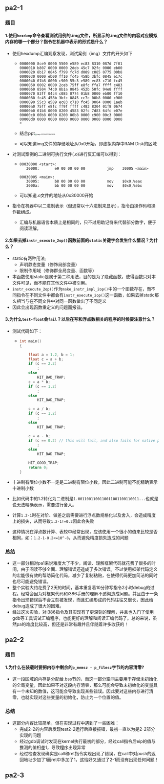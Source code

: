 ## pa2-1

### 题目

#### 1.使用`hexdump`命令查看测试用例的.img文件，所显示的.img文件的内容对应模拟内存的哪一个部分？指令在机器中表示的形式是什么？

- 使用hexdump汇编观察发现，测试案例（img）文件的开头如下

  - ```
    0000000 8ce9 0000 5500 e589 ec83 8310 087d 7f01
    0000010 b807 0000 0000 2deb 45c7 02fc 0000 eb00
    0000020 8b17 0845 f799 fc7d d089 c085 0775 00b8
    0000030 0000 eb00 ff10 fc45 458b 3bfc 0845 e17c
    0000040 01b8 0000 c900 55c3 e589 ec83 c710 fc45
    0000050 0002 0000 2ceb 75ff e8fc ffa7 ffff c483
    0000060 8504 74c0 8b1a 0845 452b 50fc 94e8 ffff
    0000070 83ff 04c4 c085 0774 01b8 0000 eb00 ff10
    0000080 fc45 458b 3bfc 0845 cc7c 00b8 0000 c900
    0000090 55c3 e589 ec83 c710 fc45 0004 0000 1aeb
    00000a0 75ff e8fc ff9f ffff c483 8304 01f8 0674
    00000b0 01b8 0000 8200 4583 02fc 7d83 64fc e07e
    00000c0 00b8 0000 8200 00b8 0000 c900 00c3 0000
    00000d0 0000 0000 0000 0000 0000 0000 0000 0000
    *
    ```

  - 结合ppt<img src="https://thdlrt.oss-cn-beijing.aliyuncs.com/image-20230407174412698.png" alt="image-20230407174412698" style="zoom:33%;" />

  - 可以知道img文件的存储地址从0x0开始，即虚拟内存中RAM Disk的区域

- 对测试案例的二进制可执行文件(.o)进行反汇编可以得到：

  - ```
    00030000 <start>:
       30000:       e9 00 00 00 00          jmp    30005 <main>
    
    00030005 <main>:
       30005:       b8 00 00 00 00          mov    $0x0,%eax
       3000a:       bb 00 00 00 00          mov    $0x0,%ebx
    ```

  - 可以知道.o文件的地址从0x30000开始

- 指令在机器中以二进制表示（但通常以十六进制来显示），指令由操作码和操作数组成。

  - 汇编与机器语言本质上是相同的，只不过用助记符来代替部分数字，便于阅读理解。

#### 2.如果去掉`instr_execute_2op()`函数前面的`static`关键字会发生什么情况？为什么？

- static有两种用法;
  - 声明静态变量（修饰局部变量）
  - 限制作用域（修饰群全局变量、函数等）
- 本函数使用static是属于第二种用法，目的是为了隐藏函数，使得函数只对本文件可见，而不能在其他文件中被引用。
- `instr_execute_2op()`作为`make_instr_impl_2op()`中的一个函数存在，而不同指令在不同文件中都会有`instr_execute_2op()`这一函数，如果去掉static那么相当与在不同文件中对同一函数做出了不同定义
- 因此会出现函数重定义的问题而报错。

#### 3.为什么`test-float`会`fail`？以后在写和浮点数相关的程序的时候要注意什么？

- 测试代码如下：

  - ```c
    int main()
    {
    
    	float a = 1.2, b = 1;
    	float c = a + b;
    	if (c == 2.2)
    		;
    	else
    		HIT_BAD_TRAP;
    	c = a * b;
    	if (c == 1.2)
    		;
    	else
    		HIT_BAD_TRAP;
    
    	c = a / b;
    	if (c == 1.2)
    		;
    	else
    		HIT_BAD_TRAP;
    
    	c = a - b;
    	if (c == 0.2) // this will fail, and also fails for native program, interesting, can be used as a quiz
    		;
    	else
    		HIT_BAD_TRAP;
    
    	HIT_GOOD_TRAP;
    	return 0;
    }
    ```

- 十进制有限位小数不一定是二进制有限位小数，因此二进制可能不能精确表示十进制小数

- 比如代码中的1.2转化为二进制是`1.0011001100110011001100110011...`也就是说无法精确表示，需要进行舍入。

- 计算`1.2-1`时在对阶、做差之后需要进行浮点数规格化以及舍入，会造成精度上的损失，从而导致`1.2-1!=0.2`因此会失败

- 这种情况在浮点数计算、表较中经常出现，应该使用一个很小的值来比较是否相同，如：`1.2-1-0.2<=10^-8`，从而避免精度损失造成的问题

### 总结

- 这一部分相对pa1来说难度大了不少，阅读、理解框架代码就花费了很多的时间，由于阅读不够全面、理解错误还造成了多次错误。不过使用框架代码定义的宏能很有效的帮助简化代码，减少了复制粘贴，在使得代码更加简洁的同时也尽可能避免错误。
- 整个实验大约花费了2天的时间，基本重复着10分钟写指令2小时debug的过程。经常会因为对框架代码和i386手册的理解不透彻造成问题。并且由于一条指令出现错误后不会立刻被发现，而且汇编形成的代码往往又很长，因此给debug造成了很大的困难。
- 经过这次实验，对i386指令及其实现有了更深刻的理解，并且也入门了使用gdb等工具调试汇编程序，也能更好的理解和阅读汇编代码了。总的来说，虽然pa的难度比较高，但还是非常有趣并且伴随着许多收获的！

## pa2-2

### 题目

#### 1.为什么在装载时要把内存中剩余的`p_memsz - p_filesz`字节的内容清零?

- 这一段区域的内存是分配给.bss节的，而这一部分空间主要用于存储未初始化的全局变量，因此如果不对这段内存清零，那么可能会导致未初始化的变量具有一个未知的数值，这可能会导致出现某些错误。因此要对这些内存进行清零，也就实现对这些变量的初始化，防止为一个位置的值。

### 总结

- 这部分内容比较简单，但在实现过程中遇到了一些困难：
  - 完成2-2的内容后发现test2-2运行后直接报错，最初一直以为是2-2部分实现的问题
  - 经过gdb调试时发现在kernel执行最初的部分，经过call指令后eip的值与推测的值相差1，导致程序出现异常
  - 经过检查发现确实是call和ret指令实现出现了错误，在call中对push的返回地址少加了1而ret中多加了1，这恰好又通过了2-1而没有出现任何问题！

## pa2-3


